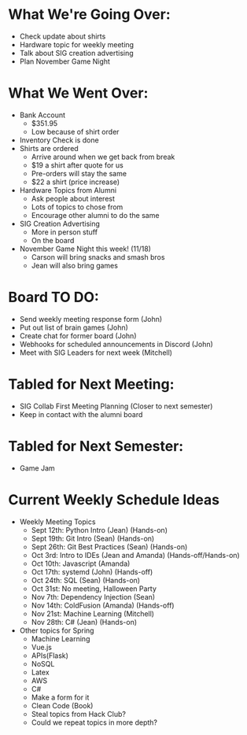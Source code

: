 # What We're Going Over:
- Check update about shirts
- Hardware topic for weekly meeting 
- Talk about SIG creation advertising
- Plan November Game Night

# What We Went Over:
- Bank Account
    - $351.95
    - Low because of shirt order
- Inventory Check is done
- Shirts are ordered
    - Arrive around when we get back from break
    - $19 a shirt after quote for us
    - Pre-orders will stay the same
    - $22 a shirt (price increase)
- Hardware Topics from Alumni
    - Ask people about interest
    - Lots of topics to chose from
    - Encourage other alumni to do the same
- SIG Creation Advertising
    - More in person stuff
    - On the board
- November Game Night this week! (11/18)
    - Carson will bring snacks and smash bros
    - Jean will also bring games

# Board TO DO: 
- Send weekly meeting response form (John)
- Put out list of brain games (John)
- Create chat for former board (John)
- Webhooks for scheduled announcements in Discord (John)
- Meet with SIG Leaders for next week (Mitchell)

# Tabled for Next Meeting:
- SIG Collab First Meeting Planning (Closer to next semester)
- Keep in contact with the alumni board

# Tabled for Next Semester:
- Game Jam

# Current Weekly Schedule Ideas
- Weekly Meeting Topics 
    - Sept 12th: Python Intro (Jean) (Hands-on)
    - Sept 19th: Git Intro (Sean) (Hands-on)
    - Sept 26th: Git Best Practices (Sean) (Hands-on)
    - Oct 3rd: Intro to IDEs (Jean and Amanda) (Hands-off/Hands-on)
    - Oct 10th: Javascript (Amanda)
    - Oct 17th: systemd (John) (Hands-off) 
    - Oct 24th: SQL (Sean) (Hands-on)
    - Oct 31st: No meeting, Halloween Party
    - Nov 7th: Dependency Injection (Sean) 
    - Nov 14th: ColdFusion (Amanda) (Hands-off)
    - Nov 21st: Machine Learning (Mitchell)
    - Nov 28th: C# (Jean) (Hands-on)
- Other topics for Spring
    - Machine Learning
    - Vue.js
    - APIs(Flask)
    - NoSQL
    - Latex
    - AWS
    - C#
    - Make a form for it
    - Clean Code (Book)
    - Steal topics from Hack Club?
    - Could we repeat topics in more depth?
